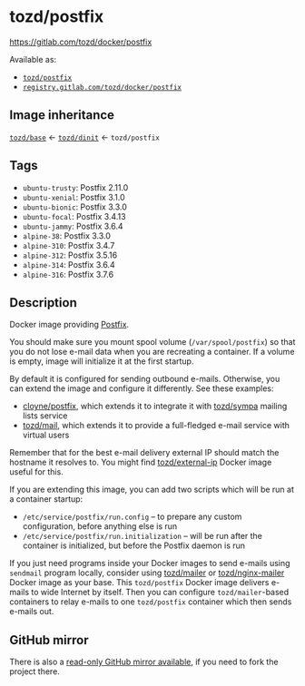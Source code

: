 # tozd/postfix

<https://gitlab.com/tozd/docker/postfix>

Available as:

- [`tozd/postfix`](https://hub.docker.com/r/tozd/postfix)
- [`registry.gitlab.com/tozd/docker/postfix`](https://gitlab.com/tozd/docker/postfix/container_registry)

## Image inheritance

[`tozd/base`](https://gitlab.com/tozd/docker/base) ← [`tozd/dinit`](https://gitlab.com/tozd/docker/dinit) ← `tozd/postfix`

## Tags

- `ubuntu-trusty`: Postfix 2.11.0
- `ubuntu-xenial`: Postfix 3.1.0
- `ubuntu-bionic`: Postfix 3.3.0
- `ubuntu-focal`: Postfix 3.4.13
- `ubuntu-jammy`: Postfix 3.6.4
- `alpine-38`: Postfix 3.3.0
- `alpine-310`: Postfix 3.4.7
- `alpine-312`: Postfix 3.5.16
- `alpine-314`: Postfix 3.6.4
- `alpine-316`: Postfix 3.7.6

## Description

Docker image providing [Postfix](http://www.postfix.org/).

You should make sure you mount spool volume (`/var/spool/postfix`) so that you do not
lose e-mail data when you are recreating a container. If a volume is empty, image
will initialize it at the first startup.

By default it is configured for sending outbound e-mails. Otherwise, you can extend
the image and configure it differently. See these examples:

- [cloyne/postfix](https://github.com/cloyne/docker-postfix), which extends it to integrate
  it with [tozd/sympa](https://gitlab.com/tozd/docker/sympa) mailing lists service
- [tozd/mail](https://gitlab.com/tozd/docker/mail), which extends it to provide a full-fledged
  e-mail service with virtual users

Remember that for the best e-mail delivery external IP should match the hostname it resolves to.
You might find [tozd/external-ip](https://gitlab.com/tozd/docker/external-ip) Docker image useful
for this.

If you are extending this image, you can add two scripts which will be run at a container startup:

- `/etc/service/postfix/run.config` – to prepare any custom configuration, before anything else is run
- `/etc/service/postfix/run.initialization` – will be run after the container is initialized, but before the
  Postfix daemon is run

If you just need programs inside your Docker images to send e-mails using `sendmail` program
locally, consider using [tozd/mailer](https://gitlab.com/tozd/docker/mailer) or
[tozd/nginx-mailer](https://gitlab.com/tozd/docker/nginx-mailer) Docker image as your base.
This `tozd/postfix` Docker image delivers e-mails to wide Internet by itself.
Then you can configure `tozd/mailer`-based containers to relay e-mails to one `tozd/postfix`
container which then sends e-mails out.

## GitHub mirror

There is also a [read-only GitHub mirror available](https://github.com/tozd/docker-postfix),
if you need to fork the project there.

